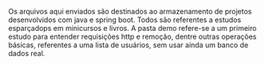 Os arquivos aqui enviados são destinados ao armazenamento de projetos desenvolvidos com java e spring boot. Todos são referentes a estudos esparçadops em minicursos e livros. 
A pasta demo refere-se a um primeiro estudo para entender requisições http e remoção, dentre outras operações básicas, referentes a uma lista de usuários, sem usar ainda um banco de dados real.
